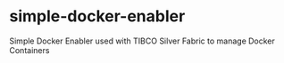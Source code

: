 # simple-docker-enabler
Simple Docker Enabler used with TIBCO Silver Fabric to manage Docker Containers
